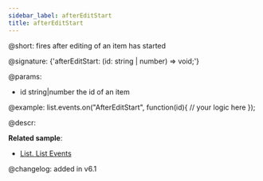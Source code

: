 ```yaml
---
sidebar_label: afterEditStart
title: afterEditStart
---          
```


@short: fires after editing of an item has started

@signature: {'afterEditStart: (id: string | number) => void;'}
	
@params:
- id		string|number		the id of an item

@example:
list.events.on("AfterEditStart", function(id){
	// your logic here
});



@descr:




	

**Related sample**:
- [List. List Events	](https://snippet.dhtmlx.com/iwt1yd61)

@changelog: added in v6.1
